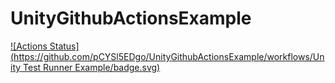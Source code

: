 # UnityGithubActionsExample

[![Actions Status](https://github.com/pCYSl5EDgo/UnityGithubActionsExample/workflows/Unity Test Runner Example/badge.svg)](https://github.com/pCYSl5EDgo/UnityGithubActionsExample/actions)